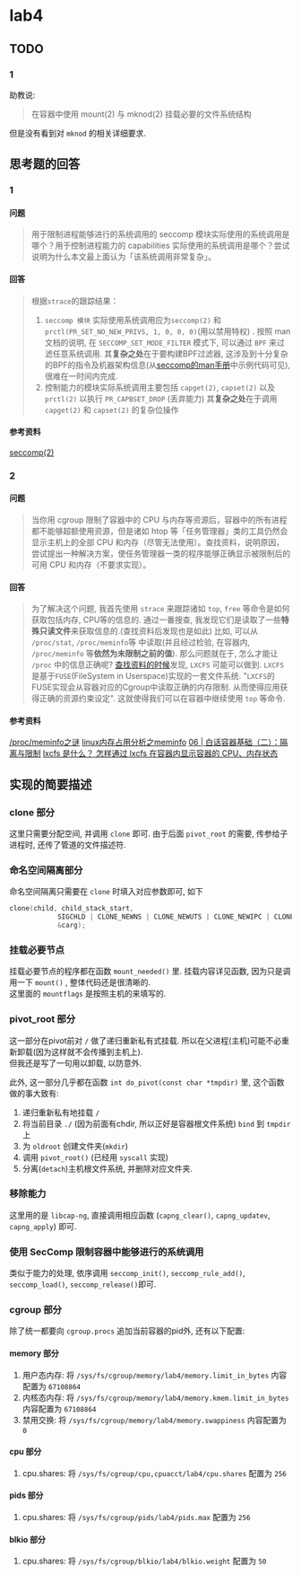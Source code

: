 # lab4

##  TODO

### 1
助教说: 
> 在容器中使用 mount(2) 与 mknod(2) 挂载必要的文件系统结构

但是没有看到对 `mknod` 的相关详细要求.

## 思考题的回答

### 1

#### 问题

> 用于限制进程能够进行的系统调用的 seccomp 模块实际使用的系统调用是哪个？用于控制进程能力的 capabilities 实际使用的系统调用是哪个？尝试说明为什么本文最上面认为「该系统调用非常复杂」。

#### 回答

> 根据`strace`的跟踪结果：
> 1. `seccomp 模块` 实际使用系统调用应为`seccomp(2)` 和 `prctl(PR_SET_NO_NEW_PRIVS, 1, 0, 0, 0)`(用以禁用特权) . 按照 man 文档的说明, 在 `SECCOMP_SET_MODE_FILTER` 模式下, 可以通过 `BPF` 来过滤任意系统调用.
> 其**复杂之处**在于要构建BPF过滤器, 这涉及到十分复杂的BPF的指令及机器架构信息(从[seccomp的man手册](http://www.man7.org/linux/man-pages/man2/seccomp.2.html)中示例代码可见), 很难在一时间内完成.
> 2. 控制能力的模块实际系统调用主要包括 `capget(2)`, `capset(2)` 以及 `prctl(2)` 以执行 `PR_CAPBSET_DROP` (丢弃能力)
> 其**复杂之处**在于调用 `capget(2)` 和 `capset(2)` 的复杂位操作

#### 参考资料

[seccomp(2)](http://www.man7.org/linux/man-pages/man2/seccomp.2.html)

### 2

#### 问题

> 当你用 cgroup 限制了容器中的 CPU 与内存等资源后，容器中的所有进程都不能够超额使用资源，但是诸如 htop 等「任务管理器」类的工具仍然会显示主机上的全部 CPU 和内存（尽管无法使用）。查找资料，说明原因，尝试提出一种解决方案，使任务管理器一类的程序能够正确显示被限制后的可用 CPU 和内存（不要求实现）。

#### 回答

> 为了解决这个问题, 我首先使用 `strace` 来跟踪诸如 `top`, `free` 等命令是如何获取包括内存, CPU等的信息的. 通过一番搜查, 我发现它们是读取了一些**特殊只读文件**来获取信息的.(查找资料后发现也是如此) 比如, 可以从 `/proc/stat`, `/proc/meminfo`等 中读取(并且经过检验, 在容器内, `/proc/meminfo` 等**依然为未限制之前的值**). 
> 那么问题就在于, 怎么才能让 `/proc` 中的信息正确呢? [查找资料的时候](https://time.geekbang.org/column/article/14653)发现, `LXCFS` 可能可以做到.
> `LXCFS`是基于`FUSE`(FileSystem in Userspace)实现的一套文件系统. "`LXCFS`的FUSE实现会从容器对应的Cgroup中读取正确的内存限制. 从而使得应用获得正确的资源约束设定". 这就使得我们可以在容器中继续使用 `top` 等命令.

#### 参考资料

[/proc/meminfo之谜](http://linuxperf.com/?p=142)
[linux内存占用分析之meminfo](https://segmentfault.com/a/1190000022518282)
[06 | 白话容器基础（二）：隔离与限制](https://time.geekbang.org/column/article/14653)
[lxcfs 是什么？ 怎样通过 lxcfs 在容器内显示容器的 CPU、内存状态](https://www.lijiaocn.com/%E6%8A%80%E5%B7%A7/2019/01/09/kubernetes-lxcfs-docker-container.html)


## 实现的简要描述

### clone 部分

这里只需要分配空间, 并调用 `clone` 即可. 由于后面 `pivot_root` 的需要, 传参给子进程时, 还传了管道的文件描述符.

### 命名空间隔离部分

命名空间隔离只需要在 `clone` 时填入对应参数即可, 如下

```c
clone(child, child_stack_start,
            SIGCHLD | CLONE_NEWNS | CLONE_NEWUTS | CLONE_NEWIPC | CLONE_NEWPID | CLONE_NEWCGROUP,
            &carg);
```

### 挂载必要节点

挂载必要节点的程序都在函数 `mount_needed()` 里. 挂载内容详见函数, 因为只是调用一下 `mount()` , 整体代码还是很清晰的.  
这里面的 `mountflags` 是按照主机的来填写的.

### pivot_root 部分

这一部分在pivot前对 `/` 做了递归重新私有式挂载. 所以在父进程(主机)可能不必重新卸载(因为这样就不会传播到主机上).  
但我还是写了一句用以卸载, 以防意外.

此外, 这一部分几乎都在函数 `int do_pivot(const char *tmpdir)` 里, 这个函数做的事大致有:
1. 递归重新私有地挂载 `/` 
2. 将当前目录 `./` (因为前面有chdir, 所以正好是容器根文件系统) `bind` 到 `tmpdir`上
3. 为 `oldroot` 创建文件夹(`mkdir`)
4. 调用 `pivot_root()` (已经用 `syscall` 实现)
5. 分离(`detach`)主机根文件系统, 并删除对应文件夹.

### 移除能力

这里用的是 `libcap-ng`, 直接调用相应函数 (`capng_clear()`, `capng_updatev`, `capng_apply`) 即可.

### 使用 SecComp 限制容器中能够进行的系统调用

类似于能力的处理, 依序调用 `seccomp_init()`, `seccomp_rule_add()`, `seccomp_load()`, `seccomp_release()`即可.

### cgroup 部分

除了统一都要向 `cgroup.procs` 追加当前容器的pid外, 还有以下配置:

#### memory 部分

1. 用户态内存: 将 `/sys/fs/cgroup/memory/lab4/memory.limit_in_bytes` 内容配置为 `67108864`
2. 内核态内存: 将 `/sys/fs/cgroup/memory/lab4/memory.kmem.limit_in_bytes` 内容配置为 `67108864` 
3. 禁用交换: 将 `/sys/fs/cgroup/memory/lab4/memory.swappiness` 内容配置为 `0`

#### cpu 部分

1. cpu.shares: 将 `/sys/fs/cgroup/cpu,cpuacct/lab4/cpu.shares` 配置为 `256`

#### pids 部分

1. cpu.shares: 将 `/sys/fs/cgroup/pids/lab4/pids.max` 配置为 `256`

#### blkio 部分

1. cpu.shares: 将 `/sys/fs/cgroup/blkio/lab4/blkio.weight` 配置为 `50`
